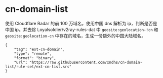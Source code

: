 # cn-domain-list
使用 Cloudflare Radar 的前 100 万域名，使用中国 dns 解析为 ip，判断是否是中国 ip。并去除 Loyalsoldier/v2ray-rules-dat 中 `geosite:geolocation-!cn` 和 `geosite:geolocation-cn` 中存在的域名，生成一份额外的中国大陆域名。

```
{
    "tag": "ext-cn-domain",
    "type": "remote",
    "format": "binary",
    "url": "https://raw.githubusercontent.com/xmdhs/cn-domain-list/rule-set/ext-cn-list.srs"
}
```
